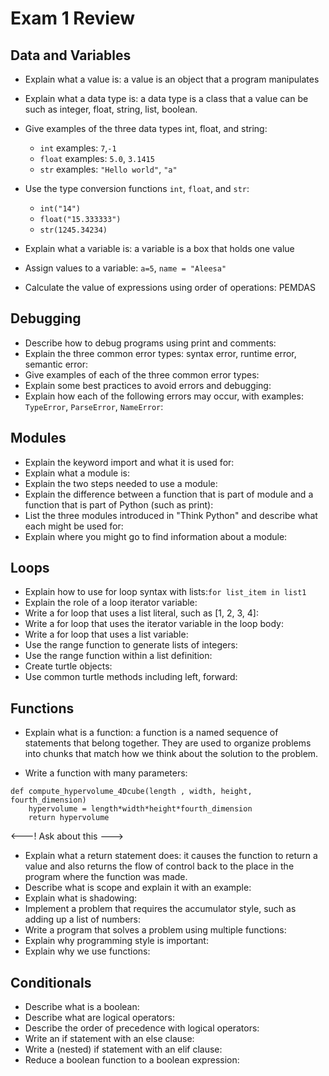 # Exam 1 Review

## Data and Variables
* Explain what a value is: a value is an object that a program manipulates

* Explain what a data type is: a data type is a class that a value can be such as integer, float, string, list, boolean.

* Give examples of the three data types int, float, and string:
    * `int` examples: `7`,`-1`
    * `float` examples: `5.0`, `3.1415`
    * `str` examples: `"Hello world"`, `"a"`

* Use the type conversion functions `int`, `float`, and `str`:
    * `int("14")`
    * `float("15.333333")`
    * `str(1245.34234)`

* Explain what a variable is: a variable is a box that holds one value

* Assign values to a variable: `a=5`, `name = "Aleesa"`

* Calculate the value of expressions using order of operations: PEMDAS

 
## Debugging 
* Describe how to debug programs using print and comments:
* Explain the three common error types: syntax error, runtime error, semantic error:
* Give examples of each of the three common error types:
* Explain some best practices to avoid errors and debugging:
* Explain how each of the following errors may occur, with examples: `TypeError`, `ParseError`, `NameError`:


## Modules
* Explain the keyword import and what it is used for:
* Explain what a module is:
* Explain the two steps needed to use a module:
* Explain the difference between a function that is part of module and a function that is part of Python (such as print):
* List the three modules introduced in "Think Python" and describe what each might be used for:
* Explain where you might go to find information about a module:


## Loops
* Explain how to use for loop syntax with lists:`for list_item in list1`
* Explain the role of a loop iterator variable:
* Write a for loop that uses a list literal, such as [1, 2, 3, 4]:
* Write a for loop that uses the iterator variable in the loop body:
* Write a for loop that uses a list variable:
* Use the range function to generate lists of integers:
* Use the range function within a list definition:
* Create turtle objects:
* Use common turtle methods including left, forward:


## Functions
* Explain what is a function: a function is a named sequence of statements that belong together. They are used to organize problems into chunks that match how we think about the solution to the problem. 

* Write a function with many parameters:
```
def compute_hypervolume_4Dcube(length , width, height, fourth_dimension)
    hypervolume = length*width*height*fourth_dimension
    return hypervolume
```
<---! Ask about this --->

* Explain what a return statement does: it causes the function to return a value and also returns the flow of control back to the place in the program where the function was made.
* Describe what is scope and explain it with an example:
* Explain what is shadowing:
* Implement a problem that requires the accumulator style, such as adding up a list of numbers:
* Write a program that solves a problem using multiple functions:
* Explain why programming style is important:
* Explain why we use functions:


## Conditionals
* Describe what is a boolean:
* Describe what are logical operators:
* Describe the order of precedence with logical operators:
* Write an if statement with an else clause:
* Write a (nested) if statement with an elif clause:
* Reduce a boolean function to a boolean expression:
